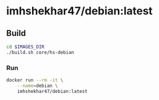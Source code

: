 # imhshekhar47/debian:latest

## Build
```bash
cd $IMAGES_DIR
./build.sh core/hs-debian
```

### Run
```bash
docker run --rm -it \
    --name=debian \
    imhshekhar47/debian:latest
```